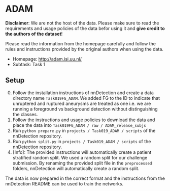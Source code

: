 # ADAM
**Disclaimer**: We are not the host of the data.
Please make sure to read the requirements and usage policies of the data befor using it and **give credit to the authors of the dataset**!

Please read the information from the homepage carefully and follow the rules and instructions provided by the original authors when using the data.
- Homepage: http://adam.isi.uu.nl/
- Subtask: Task 1

## Setup
0. Follow the installation instructions of nnDetection and create a data directory name `Task019FG_ADAM`. We added FG to the ID to indicate that unruptered and ruptured aneurysms are treated as one i.e. we are running a foreground vs background detection without distinguishing the classes.
1. Follow the instructions and usage policies to download the data and place the data into `Task019FG_ADAM / raw / ADAM_release_subjs`
2. Run `python prepare.py` in `projects / Task019_ADAM / scripts` of the nnDetection repository.
3. Run `python split.py` in `projects / Task019_ADAM / scripts` of the nnDetection repository.
4. [Info]: The provided instructions will automatically create a patient stratified random split. We used a random split for our challenge submission. By renaming the provided split file in the `preprocessed` folders, nnDetection will automatically create a random split.

The data is now prepared in the correct format and the instructions from the nnDetection README can be used to train the networks.
